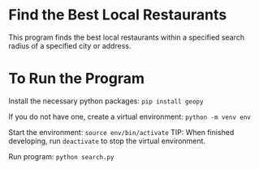 # Find the Best Local Restaurants
This program finds the best local restaurants within a specified search radius of a specified city or address.

# To Run the Program
Install the necessary python packages:
  `pip install geopy`

If you do not have one, create a virtual environment:
  `python -m venv env`

Start the environment:
  `source env/bin/activate`
  TIP: When finished developing, run `deactivate` to stop the virtual environment.

Run program:
  `python search.py`
  
